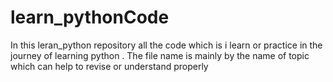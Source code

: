# learn_pythonCode
In this leran_python repository all the code which is i learn or practice in the journey of learning python .
 The file name is mainly by the name of topic which can help to revise or understand properly
 
